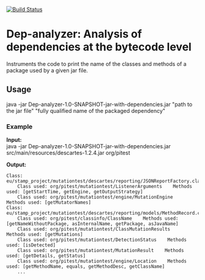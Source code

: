 [![Build Status](https://travis-ci.org/castor-software/dep-analyzer.svg?branch=master)](https://travis-ci.org/castor-software/dep-analyzer)
# Dep-analyzer: Analysis of dependencies at the bytecode level

Instruments the code to print the name of the classes and methods of a package used by a given jar file.

## Usage

java -jar Dep-analyzer-1.0-SNAPSHOT-jar-with-dependencies.jar "path to the jar file" "fully qualified name of the packaged dependency"

### Example

**Input:**  
java -jar Dep-analyzer-1.0-SNAPSHOT-jar-with-dependencies.jar src/main/resources/descartes-1.2.4.jar org/pitest

**Output:**  
```
Class: eu/stamp_project/mutationtest/descartes/reporting/JSONReportFactory.class
	Class used: org/pitest/mutationtest/ListenerArguments    Methods used: [getStartTime, getEngine, getOutputStrategy]
	Class used: org/pitest/mutationtest/engine/MutationEngine    Methods used: [getMutatorNames]
Class: eu/stamp_project/mutationtest/descartes/reporting/models/MethodRecord.class
	Class used: org/pitest/classinfo/ClassName    Methods used: [getNameWithoutPackage, asInternalName, getPackage, asJavaName]
	Class used: org/pitest/mutationtest/ClassMutationResults    Methods used: [getMutations]
	Class used: org/pitest/mutationtest/DetectionStatus    Methods used: [isDetected]
	Class used: org/pitest/mutationtest/MutationResult    Methods used: [getDetails, getStatus]
	Class used: org/pitest/mutationtest/engine/Location    Methods used: [getMethodName, equals, getMethodDesc, getClassName]
    ...
```




